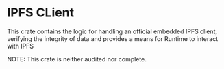 # IPFS CLient

This crate contains the logic for handling an official embedded IPFS client, verifying the integrity of data and provides a means for Runtime to interact with IPFS



NOTE: This crate is neither audited nor complete.